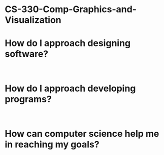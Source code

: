 # CS-330-Comp-Graphics-and-Visualization

<h1>How do I approach designing software?</h1>
<br>
<h1>How do I approach developing programs?</h1>
<br>
<h1>How can computer science help me in reaching my goals?</h1>
<br>
